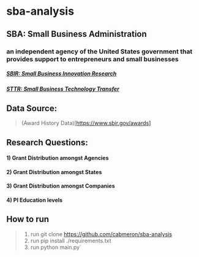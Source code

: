 # sba-analysis

## SBA: Small Business Administration
### an independent agency of the United States government that provides support to entrepreneurs and small businesses
##### [SBIR: Small Business Innovation Research](https://www.sbir.gov/)
##### [STTR: Small Business Technology Transfer](https://www.sbir.gov/tutorials/program-basics/tutorial-3#)

## Data Source:
> (Award History Data)[https://www.sbir.gov/awards]

## Research Questions:
#### 1) Grant Distribution amongst Agencies
#### 2) Grant Distribution amongst States
#### 3) Grant Distribution amongst Companies
#### 4) PI Education levels

## How to run
> 1) run git clone https://github.com/cabmeron/sba-analysis
> 2) run pip install ./requirements.txt
> 3) run python main.py`



